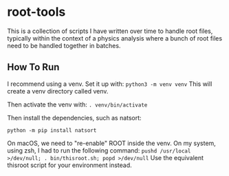 # root-tools

This is a collection of scripts I have written over time to handle root files, typically within the context of a physics analysis where a bunch of root files need to be handled together in batches.

## How To Run

I recommend using a venv. Set it up with: `python3 -m venv venv`
This will create a venv directory called venv.

Then activate the venv with: `. venv/bin/activate`

Then install the dependencies, such as natsort:

```
python -m pip install natsort
```

On macOS, we need to "re-enable" ROOT inside the venv. On my system, using zsh, I had to run the following command:
`pushd /usr/local >/dev/null; . bin/thisroot.sh; popd >/dev/null`
Use the equivalent thisroot script for your environment instead.
